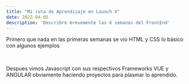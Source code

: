 ```yaml
---
title: "Mi ruta de Aprendizaje en Launch X"
date: 2022-04-05
description: 'Describre brevemente las 6 semanas del FrontEnd'
---
```

<p>Primero que nada en las primeras semanas se vio HTML y CSS lo básico con algunos ejemplos</p>
<br>
<p>Despues vimos Javascript con sus respectivos Frameworks VUE y ANGULAR obviamente haciendo proyectos para plasmar lo aprendido.</p>
